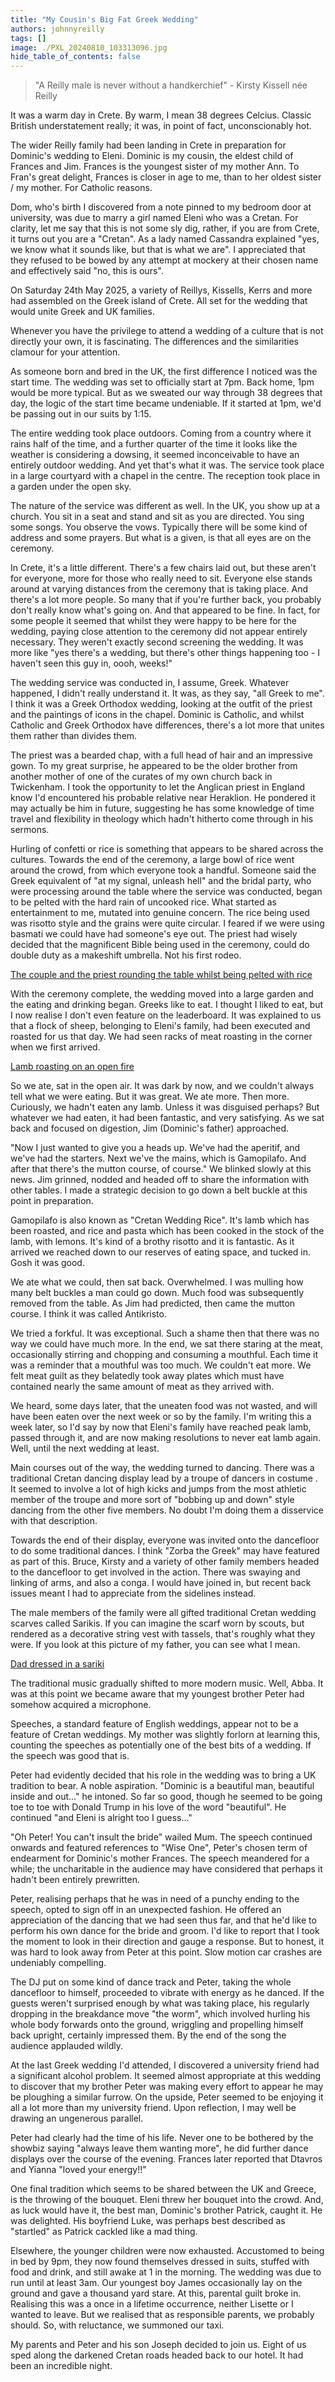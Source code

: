 ```yaml
---
title: "My Cousin's Big Fat Greek Wedding"
authors: johnnyreilly
tags: []
image: ./PXL_20240810_103313096.jpg
hide_table_of_contents: false
---
```


> "A Reilly male is never without a handkerchief" - Kirsty Kissell née Reilly 

It was a warm day in Crete. By warm, I mean 38 degrees Celcius. Classic British understatement really; it was, in point of fact, unconscionably hot.

The wider Reilly family had been landing in Crete in preparation for Dominic's wedding to Eleni. Dominic is my cousin, the eldest child of Frances and Jim. Frances is the youngest sister of my mother Ann. To Fran's great delight, Frances is closer in age to me, than to her oldest sister / my mother. For Catholic reasons.

Dom, who's birth I discovered from a note pinned to my bedroom door at university, was due to marry a girl named Eleni who was a Cretan. For clarity, let me say that this is not some sly dig, rather, if you are from Crete, it turns out you are a "Cretan". As a lady named Cassandra explained "yes, we know what it sounds like, but that is what we are". I appreciated that they refused to be bowed by any attempt at mockery at their chosen name and effectively said "no, this is ours".

On Saturday 24th May 2025, a variety of Reillys, Kissells, Kerrs and more had assembled on the Greek island of Crete. All set for the wedding that would unite Greek and UK families.

Whenever you have the privilege to attend a wedding of a culture that is not directly your own, it is fascinating. The differences and the similarities clamour for your attention.

As someone born and bred in the UK, the first difference I noticed was the start time. The wedding was set to officially start at 7pm. Back home, 1pm would be more typical. But as we sweated our way through 38 degrees that day, the logic of the start time became undeniable. If it started at 1pm, we'd be passing out in our suits by 1:15.

The entire wedding took place outdoors. Coming from a country where it rains half of the time, and a further quarter of the time it looks like the weather is considering a dowsing, it seemed inconceivable to have an entirely outdoor wedding. And yet that's what it was. The service took place in a large courtyard with a chapel in the centre. The reception took place in a garden under the open sky.

The nature of the service was different as well. In the UK, you show up at a church. You sit in a seat and stand and sit as you are directed. You sing some songs. You observe the vows. Typically there will be some kind of address and some prayers. But what is a given, is that all eyes are on the ceremony.

In Crete, it's a little different. There's a few chairs laid out, but these aren't for everyone, more for those who really need to sit. Everyone else stands around at varying distances from the ceremony that is taking place. And there's a lot more people. So many that if you're further back, you probably don't really know what's going on. And that appeared to be fine. In fact, for some people it seemed that whilst they were happy to be here for the wedding, paying close attention to the ceremony did not appear entirely necessary. They weren't exactly second screening the wedding. It was more like "yes there's a wedding, but there's other things happening too - I haven't seen this guy in, oooh, weeks!"

The wedding service was conducted in, I assume, Greek. Whatever happened, I didn't really understand it. It was, as they say, "all Greek to me". I think it was a Greek Orthodox wedding, looking at the outfit of the priest and the paintings of icons in the chapel. Dominic is Catholic, and whilst Catholic and Greek Orthodox have differences, there's a lot more that unites them rather than divides them.

The priest was a bearded chap, with a full head of hair and an impressive gown. To my great surprise, he appeared to be the older brother from another mother of one of the curates of my own church back in Twickenham. I took the opportunity to let the Anglican priest in England know I'd encountered his probable relative near Heraklion. He pondered it may actually be him in future, suggesting he has some knowledge of time travel and flexibility in theology which hadn't hitherto come through in his sermons.

Hurling of confetti or rice is something that appears to be shared across the cultures. Towards the end of the ceremony, a large bowl of rice went around the crowd, from which everyone took a handful. Someone said the Greek equivalent of "at my signal, unleash hell" and the bridal party, who were processing around the table where the service was conducted, began to be pelted with the hard rain of uncooked rice. What started as entertainment to me, mutated into genuine concern. The rice being used was risotto style and the grains were quite circular. I feared if we were using basmati we could have had someone's eye out. The priest had wisely decided that the magnificent Bible being used in the ceremony, could do double duty as a makeshift umbrella. Not his first rodeo.

[The couple and the priest rounding the table whilst being pelted with rice](hard-rice-rain2.jpg)

With the ceremony complete, the wedding moved into a large garden and the eating and drinking began. Greeks like to eat. I thought I liked to eat, but I now realise I don't even feature on the leaderboard. It was explained to us that a flock of sheep, belonging to Eleni's family, had been executed and roasted for us that day. We had seen racks of meat roasting in the corner when we first arrived.

[Lamb roasting on an open fire](lamb-being-roasted-on-an-open-fire.jpg)

So we ate, sat in the open air. It was dark by now, and we couldn't always tell what we were eating. But it was great. We ate more. Then more. Curiously, we hadn't eaten any lamb. Unless it was disguised perhaps? But whatever we had eaten, it had been fantastic, and very satisfying. As we sat back and focused on digestion, Jim (Dominic's father) approached. 

"Now I just wanted to give you a heads up. We've had the aperitif, and we've had the starters. Next we've the mains, which is Gamopilafo. And after that there's the mutton course, of course." We blinked slowly at this news. Jim grinned, nodded and headed off to share the information with other tables. I made a strategic decision to go down a belt buckle at this point in preparation. 

Gamopilafo is also known as "Cretan Wedding Rice".  It's lamb which has been roasted, and rice and pasta which has been cooked in the stock of the lamb, with lemons. It's kind of a brothy risotto and it is fantastic. As it arrived we reached down to our reserves of eating space, and tucked in. Gosh it was good. 

We ate what we could, then sat back. Overwhelmed. I was mulling how many belt buckles a man could go down. Much food was subsequently removed from the table. As Jim had predicted, then came the mutton course. I think it was called Antikristo.

We tried a forkful. It was exceptional. Such a shame then that there was no way we could have much more. In the end, we sat there staring at the meat, occasionally stirring and chopping and consuming a mouthful. Each time it was a reminder that a mouthful was too much. We couldn't eat more. We felt meat guilt as they belatedly took away plates which must have contained nearly the same amount of meat as they arrived with. 

We heard, some days later, that the uneaten food was not wasted, and will have been eaten over the next week or so by the family. I'm writing this a week later, so I'd say by now that Eleni's family have reached peak lamb, passed through it, and are now making resolutions to never eat lamb again. Well, until the next wedding at least.

Main courses out of the way, the wedding turned to dancing. There was a traditional Cretan dancing display lead by a troupe of dancers in costume . It seemed to involve a lot of high kicks and jumps from the most athletic member of the troupe and more sort of "bobbing up and down" style dancing from the other five members. No doubt I'm doing them a disservice with that description.

Towards the end of their display, everyone was invited onto the dancefloor to do some traditional dances. I think "Zorba the Greek" may have featured as part of this. Bruce, Kirsty and a variety of other family members headed to the dancefloor to get involved in the action. There was swaying and linking of arms, and also a conga. I would have joined in, but recent back issues meant I had to appreciate from the sidelines instead.

The male members of the family were all gifted traditional Cretan wedding scarves called Sarikis. If you can imagine the scarf worn by scouts, but rendered as a decorative string vest with tassels, that's roughly what they were. If you look at this picture of my father, you can see what I mean.

[Dad dressed in a sariki](dad-in-his-sariki.jpg)

The traditional music gradually shifted to more modern music. Well, Abba. It was at this point we became aware that my youngest brother Peter had somehow acquired a microphone.

Speeches, a standard feature of English weddings, appear not to be a feature of Cretan weddings. My mother was slightly forlorn at learning this, counting the speeches as potentially one of the best bits of a wedding. If the speech was good that is.

Peter had evidently decided that his role in the wedding was to bring a UK tradition to bear. A noble aspiration. "Dominic is a beautiful man, beautiful inside and out..." he intoned. So far so good, though he seemed to be going toe to toe with Donald Trump in his love of the word "beautiful". He continued "and Eleni is alright too I guess..." 

"Oh Peter! You can't insult the bride" wailed Mum. The speech continued onwards and featured references to "Wise One", Peter's chosen term of endearment for Dominic's mother Frances. The speech meandered for a while; the uncharitable in the audience may have considered that perhaps it hadn't been entirely prewritten.

Peter, realising perhaps that he was in need of a punchy ending to the speech, opted to sign off in an unexpected fashion. He offered an appreciation of the dancing that we had seen thus far, and that he'd like to perform his own dance for the bride and groom. I'd like to report that I took the moment to look in their direction and gauge a response. But to honest, it was hard to look away from Peter at this point. Slow motion car crashes are undeniably compelling.

The DJ put on some kind of dance track and Peter, taking the whole dancefloor to himself, proceeded to vibrate with energy as he danced. If the guests weren't surprised enough by what was taking place, his regularly dropping in the breakdance move "the worm", which involved hurling his whole body forwards onto the ground, wriggling and propelling himself back upright, certainly impressed them. By the end of the song the audience applauded wildly.

At the last Greek wedding I'd attended, I discovered a university friend had a significant alcohol problem.
It seemed almost appropriate at this wedding to discover that my brother Peter was making every effort to appear he may be ploughing a similar furrow. On the upside, Peter seemed to be enjoying it all a lot more than my university friend. Upon reflection, I may well be drawing an ungenerous parallel.

Peter had clearly had the time of his life. Never one to be bothered by the showbiz saying "always leave them wanting more", he did further dance displays over the course of the evening. Frances later reported that Dtavros and Yianna "loved your energy!!"

One final tradition which seems to be shared between the UK and Greece, is the throwing of the bouquet. Eleni threw her bouquet into the crowd. And, as luck would have it, the best man, Dominic's brother Patrick, caught it. He was delighted.  His boyfriend Luke, was perhaps best described as "startled" as Patrick cackled like a mad thing.

Elsewhere, the younger children were now exhausted. Accustomed to being in bed by 9pm, they now found themselves dressed in suits, stuffed with food and drink, and still awake at 1 in the morning. The wedding was due to run until at least 3am. Our youngest boy James occasionally lay on the ground and gave a thousand yard stare. At this, parental guilt broke in. Realising this was a once in a lifetime occurrence, neither Lisette or I wanted to leave. But we realised that as responsible parents, we probably should. So, with reluctance, we summoned our taxi. 

My parents and Peter and his son Joseph decided to join us. Eight of us sped along the darkened Cretan roads headed back to our hotel. It had been an incredible night. 

